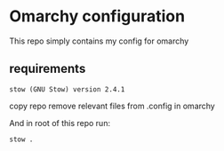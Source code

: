 # Omarchy configuration
This repo simply contains my config for omarchy
## requirements
```
stow (GNU Stow) version 2.4.1
```

copy repo
remove relevant files from .config in omarchy

And in root of this repo run:
```
stow .
```

